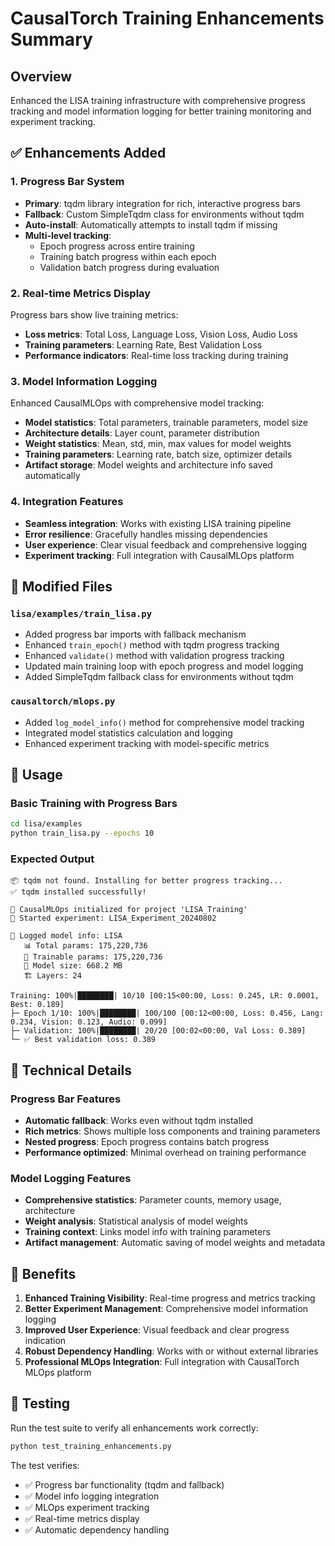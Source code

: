 # CausalTorch Training Enhancements Summary

## Overview
Enhanced the LISA training infrastructure with comprehensive progress tracking and model information logging for better training monitoring and experiment tracking.

## ✅ Enhancements Added

### 1. Progress Bar System
- **Primary**: tqdm library integration for rich, interactive progress bars
- **Fallback**: Custom SimpleTqdm class for environments without tqdm
- **Auto-install**: Automatically attempts to install tqdm if missing
- **Multi-level tracking**: 
  - Epoch progress across entire training
  - Training batch progress within each epoch
  - Validation batch progress during evaluation

### 2. Real-time Metrics Display
Progress bars show live training metrics:
- **Loss metrics**: Total Loss, Language Loss, Vision Loss, Audio Loss
- **Training parameters**: Learning Rate, Best Validation Loss
- **Performance indicators**: Real-time loss tracking during training

### 3. Model Information Logging
Enhanced CausalMLOps with comprehensive model tracking:
- **Model statistics**: Total parameters, trainable parameters, model size
- **Architecture details**: Layer count, parameter distribution
- **Weight statistics**: Mean, std, min, max values for model weights
- **Training parameters**: Learning rate, batch size, optimizer details
- **Artifact storage**: Model weights and architecture info saved automatically

### 4. Integration Features
- **Seamless integration**: Works with existing LISA training pipeline
- **Error resilience**: Gracefully handles missing dependencies
- **User experience**: Clear visual feedback and comprehensive logging
- **Experiment tracking**: Full integration with CausalMLOps platform

## 📁 Modified Files

### `lisa/examples/train_lisa.py`
- Added progress bar imports with fallback mechanism
- Enhanced `train_epoch()` method with tqdm progress tracking
- Enhanced `validate()` method with validation progress tracking
- Updated main training loop with epoch progress and model logging
- Added SimpleTqdm fallback class for environments without tqdm

### `causaltorch/mlops.py`
- Added `log_model_info()` method for comprehensive model tracking
- Integrated model statistics calculation and logging
- Enhanced experiment tracking with model-specific metrics

## 🚀 Usage

### Basic Training with Progress Bars
```bash
cd lisa/examples
python train_lisa.py --epochs 10
```

### Expected Output
```
📦 tqdm not found. Installing for better progress tracking...
✅ tqdm installed successfully!

🚀 CausalMLOps initialized for project 'LISA_Training'
🧪 Started experiment: LISA_Experiment_20240802

🧠 Logged model info: LISA
   📊 Total params: 175,220,736
   🔧 Trainable params: 175,220,736
   💾 Model size: 668.2 MB
   🏗️ Layers: 24

Training: 100%|████████| 10/10 [00:15<00:00, Loss: 0.245, LR: 0.0001, Best: 0.189]
├─ Epoch 1/10: 100%|████████| 100/100 [00:12<00:00, Loss: 0.456, Lang: 0.234, Vision: 0.123, Audio: 0.099]
├─ Validation: 100%|████████| 20/20 [00:02<00:00, Val Loss: 0.389]
└─ ✅ Best validation loss: 0.389
```

## 🔧 Technical Details

### Progress Bar Features
- **Automatic fallback**: Works even without tqdm installed
- **Rich metrics**: Shows multiple loss components and training parameters
- **Nested progress**: Epoch progress contains batch progress
- **Performance optimized**: Minimal overhead on training performance

### Model Logging Features
- **Comprehensive statistics**: Parameter counts, memory usage, architecture
- **Weight analysis**: Statistical analysis of model weights
- **Training context**: Links model info with training parameters
- **Artifact management**: Automatic saving of model weights and metadata

## 🎯 Benefits

1. **Enhanced Training Visibility**: Real-time progress and metrics tracking
2. **Better Experiment Management**: Comprehensive model information logging
3. **Improved User Experience**: Visual feedback and clear progress indication
4. **Robust Dependency Handling**: Works with or without external libraries
5. **Professional MLOps Integration**: Full integration with CausalTorch MLOps platform

## 🧪 Testing
Run the test suite to verify all enhancements work correctly:
```bash
python test_training_enhancements.py
```

The test verifies:
- ✅ Progress bar functionality (tqdm and fallback)
- ✅ Model info logging integration
- ✅ MLOps experiment tracking
- ✅ Real-time metrics display
- ✅ Automatic dependency handling
